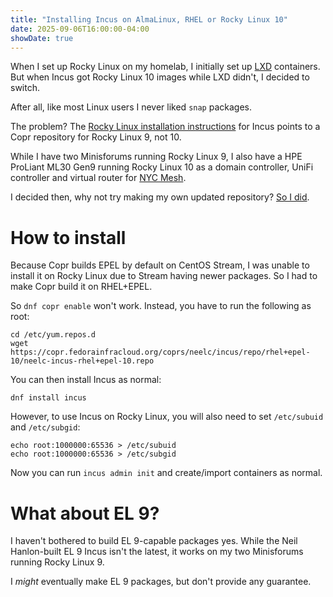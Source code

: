 ```yaml
---
title: "Installing Incus on AlmaLinux, RHEL or Rocky Linux 10"
date: 2025-09-06T16:00:00-04:00
showDate: true
---
```


When I set up Rocky Linux on my homelab, I initially set up
[LXD](https://canonical.com/lxd) containers. But when Incus got Rocky Linux 10
images while LXD didn't, I decided to switch.

After all, like most Linux users I never liked `snap` packages.

The problem? The
[Rocky Linux installation instructions](https://linuxcontainers.org/incus/docs/main/installing/)
for Incus points to a Copr repository for Rocky Linux 9, not 10.

While I have two Minisforums running Rocky Linux 9, I also have a HPE ProLiant
ML30 Gen9 running Rocky Linux 10 as a domain controller, UniFi controller and
virtual router for [NYC Mesh](https://www.nycmesh.net/).

I decided then, why not try making my own updated repository?
[So I did](https://copr.fedorainfracloud.org/coprs/neelc/incus/).

# How to install

Because Copr builds EPEL by default on CentOS Stream, I was unable to install
it on Rocky Linux due to Stream having newer packages. So I had to make Copr
build it on RHEL+EPEL.

So `dnf copr enable` won't work. Instead, you have to run the following as root:

    cd /etc/yum.repos.d
    wget https://copr.fedorainfracloud.org/coprs/neelc/incus/repo/rhel+epel-10/neelc-incus-rhel+epel-10.repo

You can then install Incus as normal:

    dnf install incus

However, to use Incus on Rocky Linux, you will also need to set `/etc/subuid`
and `/etc/subgid`:

    echo root:1000000:65536 > /etc/subuid
    echo root:1000000:65536 > /etc/subgid

Now you can run `incus admin init` and create/import containers as normal.

# What about EL 9?

I haven't bothered to build EL 9-capable packages yes. While the Neil
Hanlon-built EL 9 Incus isn't the latest, it works on my two Minisforums
running Rocky Linux 9.

I *might* eventually make EL 9 packages, but don't provide any guarantee.
